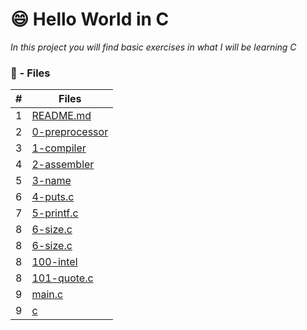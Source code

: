 # 😄 Hello World in C

_In this project you will find basic exercises in what I will be learning C_

### :memo: - Files 

#|Files
---|---
1|[README.md](./README.md)
2|[0-preprocessor](./0-preprocessor)
3|[1-compiler](./1-compiler)
4|[2-assembler](./2-assembler)
5|[3-name](./3-name)
6|[4-puts.c](./4-puts.c)
7|[5-printf.c](./5-printf.c)
8|[6-size.c](./6-size.c)
8|[6-size.c](./6-size.c)
8|[100-intel](./100-intel)
8|[101-quote.c](./101-quote.c)
9|[main.c](./main.c)
9|[c](./c)

